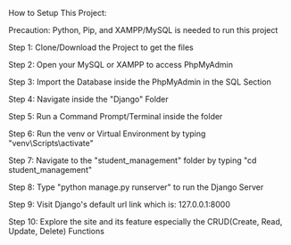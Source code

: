 How to Setup This Project:

Precaution: Python, Pip, and XAMPP/MySQL is needed to run this project

Step 1: Clone/Download the Project to get the files

Step 2: Open your MySQL or XAMPP to access PhpMyAdmin

Step 3: Import the Database inside the PhpMyAdmin in the SQL Section

Step 4: Navigate inside the "Django" Folder

Step 5: Run a Command Prompt/Terminal inside the folder

Step 6: Run the venv or Virtual Environment by typing "venv\Scripts\activate"

Step 7: Navigate to the "student_management" folder by typing "cd student_management"

Step 8: Type "python manage.py runserver" to run the Django Server

Step 9: Visit Django's default url link which is: 127.0.0.1:8000

Step 10: Explore the site and its feature especially the CRUD(Create, Read, Update, Delete) Functions

